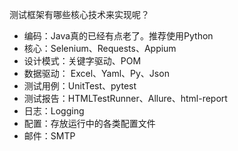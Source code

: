 测试框架有哪些核心技术来实现呢？
- 编码：Java真的已经有点老了。推荐使用Python
- 核心：Selenium、Requests、Appium
- 设计模式：关键字驱动、POM
- 数据驱动： Excel、Yaml、Py、Json
- 测试用例：UnitTest、pytest
- 测试报告：HTMLTestRunner、Allure、html-report
- 日志：Logging
- 配置：存放运行中的各类配置文件
- 邮件：SMTP

